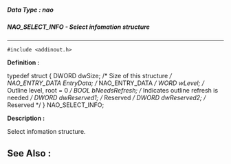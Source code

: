 ##### Data Type : nao
##### NAO_SELECT_INFO - Select infomation structure
---
```
#include <addinout.h>
```

**Definition :**

typedef struct
{
	DWORD    dwSize;      /* Size of this structure */
	NAO_ENTRY_DATA   EntryData;     /* NAO_ENTRY_DATA */
	WORD    wLevel;      /* Outline level, root = 0 */
	BOOL    bNeedsRefresh;     /* Indicates outline refresh is needed */
	DWORD    dwReserved1;     /* Reserved */
	DWORD    dwReserved2;     /* Reserved */
} NAO_SELECT_INFO;

**Description :**

Select infomation structure.


**See Also :**
---
